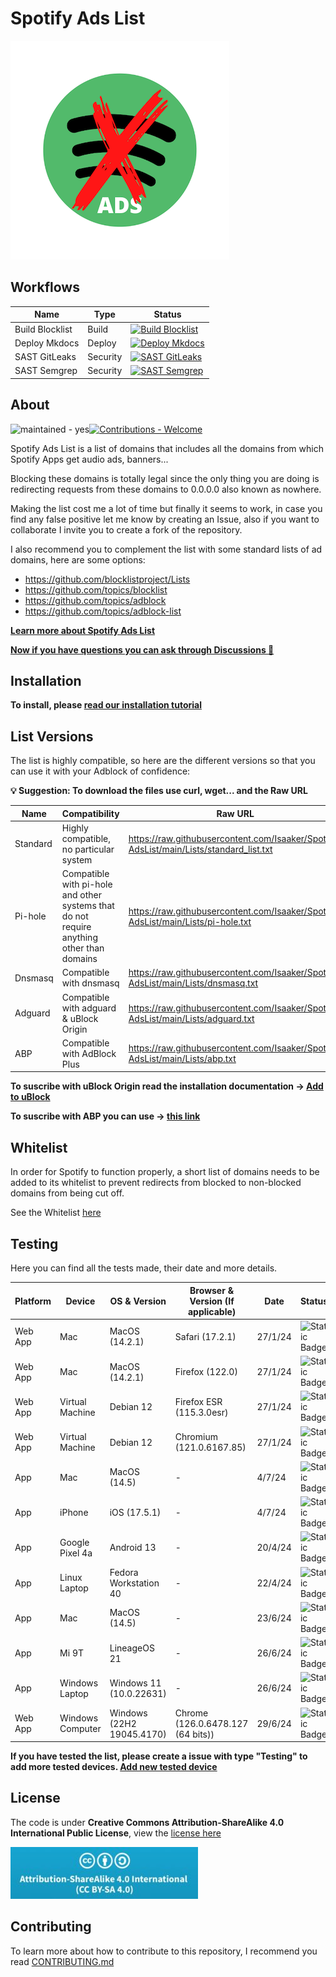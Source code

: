 # Spotify Ads List

![Spotify-AdsList Logo](https://github.com/Isaaker/Spotify-AdsList/raw/main/docs/images/spotify_ads_list_logo.png)

## Workflows

|Name|Type|Status|
|--|--|--|
|Build Blocklist|Build|[![Build Blocklist](https://github.com/Isaaker/Spotify-AdsList/actions/workflows/build_blocklist.yml/badge.svg)](https://github.com/Isaaker/Spotify-AdsList/actions/workflows/build_blocklist.yml)|
|Deploy Mkdocs|Deploy|[![Deploy Mkdocs](https://github.com/Isaaker/Spotify-AdsList/actions/workflows/deploy_gh-pages.yml/badge.svg)](https://github.com/Isaaker/Spotify-AdsList/actions/workflows/deploy_gh-pages.yml)
|SAST GitLeaks|Security|[![SAST GitLeaks](https://github.com/Isaaker/piscinadeentropia/actions/workflows/sast-gitleaks.yml/badge.svg)](https://github.com/Isaaker/piscinadeentropia/actions/workflows/sast-gitleaks.yml)|
|SAST Semgrep|Security|[![SAST Semgrep](https://github.com/Isaaker/Ghost_Simulator_ES/actions/workflows/semgrep.yml/badge.svg)](https://github.com/Isaaker/Ghost_Simulator_ES/actions/workflows/semgrep.yml)|

## About

![maintained - yes](https://img.shields.io/badge/maintained-yes-blue)[![Contributions - Welcome](https://img.shields.io/badge/contributions-welcome-blue)](https://spotify.piscinadeentropia.es/docs_contributing/)

Spotify Ads List is a list of domains that includes all the domains from which Spotify Apps get audio ads, banners...

Blocking these domains is totally legal since the only thing you are doing is redirecting requests from these domains to 0.0.0.0 also known as nowhere.

Making the list cost me a lot of time but finally it seems to work, in case you find any false positive let me know by creating an Issue, also if you want to collaborate I invite you to create a fork of the repository.

I also recommend you to complement the list with some standard lists of ad domains, here are some options:

- https://github.com/blocklistproject/Lists
- https://github.com/topics/blocklist
- https://github.com/topics/adblock
- https://github.com/topics/adblock-list

**[Learn more about Spotify Ads List](https://spotify.piscinadeentropia.es)**

**[Now if you have questions you can ask through Discussions 💬](https://github.com/Isaaker/Spotify-AdsList/discussions)**

## Installation

**To install, please [read our installation tutorial](https://spotify.piscinadeentropia.es/installation)**

## List Versions

The list is highly compatible, so here are the different versions so that you can use it with your Adblock of confidence:

**💡 Suggestion: To download the files use curl, wget... and the Raw URL**
 
| Name | Compatibility | Raw URL | Raw URL+ADS | File |
| -- | -- | -- | -- | -- |
| Standard | Highly compatible, no particular system | https://raw.githubusercontent.com/Isaaker/Spotify-AdsList/main/Lists/standard_list.txt | https://raw.githubusercontent.com/Isaaker/Spotify-AdsList/main/Lists/standard_list-mixed.txt | https://github.com/Isaaker/Spotify-AdsList/blob/main/Lists/standard_list.txt |
| Pi-hole | Compatible with pi-hole and other systems that do not require anything other than domains | https://raw.githubusercontent.com/Isaaker/Spotify-AdsList/main/Lists/pi-hole.txt | https://raw.githubusercontent.com/Isaaker/Spotify-AdsList/main/Lists/pi-hole-mixed.txt | https://github.com/Isaaker/Spotify-AdsList/blob/main/Lists/pi-hole.txt |
| Dnsmasq | Compatible with dnsmasq | https://raw.githubusercontent.com/Isaaker/Spotify-AdsList/main/Lists/dnsmasq.txt | https://raw.githubusercontent.com/Isaaker/Spotify-AdsList/main/Lists/dnsmasq-mixed.txt | https://github.com/Isaaker/Spotify-AdsList/blob/main/Lists/dnsmasq.txt |
| Adguard | Compatible with adguard & uBlock Origin | https://raw.githubusercontent.com/Isaaker/Spotify-AdsList/main/Lists/adguard.txt | https://raw.githubusercontent.com/Isaaker/Spotify-AdsList/main/Lists/adguard-mixed.txt | https://github.com/Isaaker/Spotify-AdsList/blob/main/Lists/adguard.txt |
| ABP | Compatible with AdBlock Plus | https://raw.githubusercontent.com/Isaaker/Spotify-AdsList/main/Lists/abp.txt | https://raw.githubusercontent.com/Isaaker/Spotify-AdsList/main/Lists/abp-mixed.txt | https://github.com/Isaaker/Spotify-AdsList/blob/main/Lists/abp.txt |

**To suscribe with uBlock Origin read the installation documentation -> [Add to uBlock](https://spotify.piscinadeentropia.es/installation)**

**To suscribe with ABP you can use -> [this link](https://subscribe.adblockplus.org/?location=https%3A%2F%2Fraw.githubusercontent.com%2FIsaaker%2FSpotify-AdsList%2Fmain%2FLists%2Fabp.txt&title=SpotifyAdsList)**


## Whitelist

In order for Spotify to function properly, a short list of domains needs to be added to its whitelist to prevent redirects from blocked to non-blocked domains from being cut off.

See the Whitelist [here](https://github.com/Isaaker/Spotify-AdsList/blob/main/Lists/WHITELIST.md)

## Testing

Here you can find all the tests made, their date and more details.

| Platform | Device | OS & Version | Browser & Version (If applicable) | Date | Status | List Type | Reported by |
| -- | -- | -- | -- | -- | -- | -- | -- |
| Web App | Mac | MacOS (14.2.1) | Safari (17.2.1) | 27/1/24 | ![Static Badge](https://img.shields.io/badge/Status-OK-green?logo=spotify) | pihole | @isaaker |
| Web App | Mac | MacOS (14.2.1) | Firefox (122.0) | 27/1/24 | ![Static Badge](https://img.shields.io/badge/Status-OK-green?logo=spotify) | pihole | @isaaker |
| Web App | Virtual Machine| Debian 12 | Firefox ESR (115.3.0esr)| 27/1/24 | ![Static Badge](https://img.shields.io/badge/Status-ERROR-red?logo=spotify) | pihole | @isaaker |
| Web App | Virtual Machine | Debian 12 | Chromium (121.0.6167.85)| 27/1/24 | ![Static Badge](https://img.shields.io/badge/Status-ERROR-red?logo=spotify) | pihole | @isaaker |
| App | Mac | MacOS (14.5) | - | 4/7/24 | ![Static Badge](https://img.shields.io/badge/Status-OK-green?logo=spotify) | pihole | @isaaker |
| App | iPhone | iOS (17.5.1) | - | 4/7/24 | ![Static Badge](https://img.shields.io/badge/Status-OK-green?logo=spotify) | pihole | @isaaker |
| App | Google Pixel 4a | Android 13 | - | 20/4/24 | ![Static Badge](https://img.shields.io/badge/Status-OK-green?logo=spotify) | adguard | @mfjt |
| App | Linux Laptop | Fedora Workstation 40 | - | 22/4/24 | ![Static Badge](https://img.shields.io/badge/Status-OK-green?logo=spotify) | adguard | @SudoVanilla |
| App | Mac | MacOS (14.5) | - | 23/6/24 | ![Static Badge](https://img.shields.io/badge/Status-Unknow-yellow?logo=spotify) | adguard | @y2kviv |
| App | Mi 9T | LineageOS 21 | - | 26/6/24 | ![Static Badge](https://img.shields.io/badge/Status-ERROR-red?logo=spotify) | pihole | @MW-SAND |
| App | Windows Laptop | Windows 11 (10.0.22631) | - | 26/6/24 | ![Static Badge](https://img.shields.io/badge/Status-ERROR-red?logo=spotify) | pihole | @MW-SAND |
| Web App | Windows Computer | Windows (22H2 19045.4170) | Chrome (126.0.6478.127 (64 bits)) | 29/6/24 | ![Static Badge](https://img.shields.io/badge/Status-ERROR-red?logo=spotify) | ublock origin | @AlkBek |

**If you have tested the list, please create a issue with type "Testing" to add more tested devices. [Add new tested device](https://github.com/Isaaker/Spotify-AdsList/issues/new?assignees=&labels=Testing&projects=&template=testing.yml&title=New+Testing+Device%3A+%5BDevice+Name%5D+%2F+%5BDevice+OS%26Version%5D)**

## License
The code is under **Creative Commons Attribution-ShareAlike 4.0 International Public License**, view the [license here](https://spotify.piscinadeentropia.es/license)

![Creative Commons Attribution-ShareAlike 4.0 International Public License Logo](https://github.com/Isaaker/Spotify-AdsList/raw/main/docs/images/License-Image.jpeg)

## Contributing

To learn more about how to contribute to this repository, I recommend you read [CONTRIBUTING.md](https://spotify.piscinadeentropia.es/contributing)
